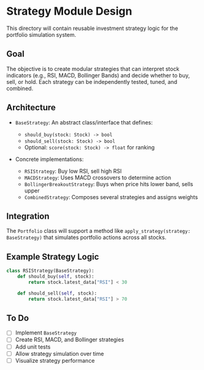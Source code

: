 
# Strategy Module Design

This directory will contain reusable investment strategy logic for the portfolio simulation system.

## Goal

The objective is to create modular strategies that can interpret stock indicators (e.g., RSI, MACD, Bollinger Bands) and decide whether to buy, sell, or hold. Each strategy can be independently tested, tuned, and combined.

## Architecture

- `BaseStrategy`: An abstract class/interface that defines:
  - `should_buy(stock: Stock) -> bool`
  - `should_sell(stock: Stock) -> bool`
  - Optional: `score(stock: Stock) -> float` for ranking

- Concrete implementations:
  - `RSIStrategy`: Buy low RSI, sell high RSI
  - `MACDStrategy`: Uses MACD crossovers to determine action
  - `BollingerBreakoutStrategy`: Buys when price hits lower band, sells upper
  - `CombinedStrategy`: Composes several strategies and assigns weights

## Integration

The `Portfolio` class will support a method like `apply_strategy(strategy: BaseStrategy)` that simulates portfolio actions across all stocks.

## Example Strategy Logic

```python
class RSIStrategy(BaseStrategy):
    def should_buy(self, stock):
        return stock.latest_data["RSI"] < 30

    def should_sell(self, stock):
        return stock.latest_data["RSI"] > 70
```

## To Do

- [ ] Implement `BaseStrategy`
- [ ] Create RSI, MACD, and Bollinger strategies
- [ ] Add unit tests
- [ ] Allow strategy simulation over time
- [ ] Visualize strategy performance